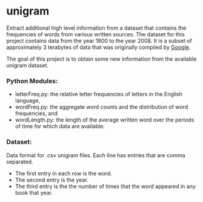 # unigram
Extract additional high level information from a dataset that contains the frequencies of words from various written sources. The dataset for this project contains data from the year 1800 to the year 2008. It is a subset of approximately 3 terabytes of data that was originally compiled by [Google](http://storage.googleapis.com/books/ngrams/books/datasetsv2.html).

The goal of this project is to obtain some new information from the available unigram dataset.

### Python Modules:
  - letterFreq.py: the relative letter frequencies of letters in the English language,
  - wordFreq.py: the aggregate word counts and the distribution of word frequencies, and
  - wordLength.py: the length of the average written word over the periods of time for
which data are available.

### Dataset:
Data format for .csv unigram files.   Each line has entries that are comma separated.

- The first entry in each row is the word.
- The second entry is the year.
- The third entry is the the number of times that the word appeared in any
book that year.
